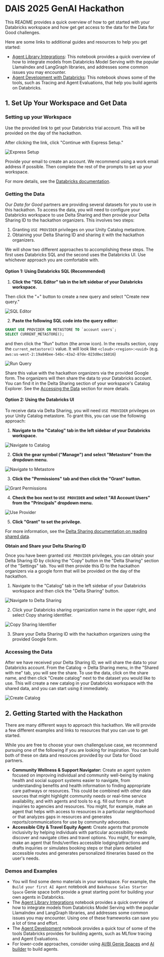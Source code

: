 # DAIS 2025 GenAI Hackathon

This README provides a quick overview of how to get started with your Databricks workspace and how get get access to the data for the Data for Good challenges.

Here are some links to additional guides and resources to help you get started:

- [Agent Library Integrations](2025_agent_hackathon_resources/databricks_agent_library_integrations.ipynb): This notebook provides a quick overview of how to integrate models from Databricks Model Serving with the popular LlamaIndex and LangGraph libraries, and addresses some common issues you may encounter.
- [Agent Development with Databricks](2025_agent_hackathon_resources/agent_dev.ipynb): This notebook shows some of the tools, such as Tracing and Agent Evaluations, that help you build agents on Databricks.

## 1. Set Up Your Workspace and Get Data

### Setting up your Workspace

Use the provided link to get your Databricks trial account. This will be provided on the day of the hackathon.

After clicking the link, click "Continue with Express Setup."

![Express Setup](./images/8_express_setup.png)

Provide your email to create an account. We recommend using a work email address if possible. Then complete the rest of the prompts to set up your workspace.

For more details, see the [Databricks documentation](https://docs.databricks.com/aws/en/getting-started/express-setup).

### Getting the Data

Our *Data for Good* partners are providing several datasets for you to use in this hackathon. To access the data, you will need to configure your Databricks workspace to use Delta Sharing and then provide your Delta Sharing ID to the hackathon organizers. This involves two steps:

1. Granting `USE PROVIDER` privileges on your Unity Catalog metastore.
2. Obtaining your Delta Sharing ID and sharing it with the hackathon organizers.

We will show two different approaches to accomplishing these steps. The first uses Databricks SQL and the second uses the Databricks UI. Use whichever approach you are comfortable with.

#### Option 1: Using Databricks SQL (Recommended)

1. **Click the "SQL Editor" tab in the left sidebar of your Databricks workspace.**

Then click the "+" button to create a new query and select "Create new query."

![SQL Editor](./images/9_sql.png)

2. **Paste the following SQL code into the query editor:**

```sql
GRANT USE PROVIDER ON METASTORE TO `account users`;
SELECT CURRENT_METASTORE();
```

and then click the "Run" button (the arrow icon). In the results section, copy the `current_metastore()` value. It will look like `<cloud>:<region>:<uuid>` (e.g. `aws:us-west-2:19a84bee-54bc-43a2-87de-023d0ec16016`)

![Run Query](./images/10_run_query.png)

Share this value with the hackathon organizers via the provided Google form. The organizers will then share the data to your Databricks account. You can find it in the Delta Sharing section of your workspace's Catalog Explorer. See the [Accessing the Data](#accessing-the-data) section for more details.

#### Option 2: Using the Databricks UI

To receive data via Delta Sharing, you will need `USE PROVIDER` privileges on your Unity Catalog metastore. To grant this, you can use the following approach:

1. **Navigate to the "Catalog" tab in the left sidebar of your Databricks workspace.**

![Navigate to Catalog](./images/1_catalog.png)

2. **Click the gear symbol ("Manage") and select "Metastore" from the dropdown menu.**

![Navigate to Metastore](./images/2_metastore.png)

3. **Click the "Permissions" tab and then click the "Grant" button.**

![Grant Permissions](./images/3_grant.png)

4. **Check the box next to `USE PROVIDER` and select "All Account Users" from the "Principals" dropdown menu.**

![Use Provider](./images/4_use_provider.png)

5. **Click "Grant" to set the privilege.**

For more information, see the [Delta Sharing documentation on reading shared data](https://docs.databricks.com/aws/en/delta-sharing/read-data-databricks#permissions-required).

**Obtain and Share your Delta Sharing ID**

Once you have been granted `USE PROVIDER` privileges, you can obtain your Delta Sharing ID by clicking the "Copy" button in the "Delta Sharing" section of the "Settings" tab. You will then provide this ID to the hackathon organizers via a google form that will be provided on the day of the hackathon.

1. Navigate to the "Catalog" tab in the left sidebar of your Databricks workspace and then click the "Delta Sharing" button.

![Navigate to Delta Sharing](./images/5_delta_sharing.png)

2. Click your Databricks sharing organization name in the upper right, and select Copy sharing identifier.

![Copy Sharing Identifier](./images/6_copy_sharing_id.png)

3. Share your Delta Sharing ID with the hackathon organizers using the provided Google form.

### Accessing the Data

After we have received your Delta Sharing ID, we will share the data to your Databricks account. From the Catalog -> Delta Sharing menu, in the "Shared with me" tab, you will see the share. To use the data, click on the share name, and then click "Create catalog" next to the dataset you would like to use. This will create a new catalog in your Databricks workspace with the shared data, and you can start using it immediately.

![Create Catalog](./images/7_create_catalog.png)

## 2. Getting Started with the Hackathon

There are many different ways to approach this hackathon. We will provide a few different examples and links to resources that you can use to get started.

While you are free to choose your own challenge/use case, we recommend pursuing one of the following if you are looking for inspiration. You can build both of these on data and resources provided by our Data for Good partners.

- **Community Wellness & Support Navigator:** Create an agent system focused on improving individual and community well-being by making health and social support systems easier to navigate, from understanding benefits and health information to finding appropriate care pathways or resources. This could be combined with other data sources that might highlight community needs or real-time service availability, and with agents and tools to e.g. fill out forms or draft inquiries to agencies and resources. You might, for example, make an agent that helps with access to resources in a particular neighborhood or that analyzes gaps in resources and generates reports/communications for use by community advocates.
- **Accessible City & Travel Equity Agent:** Create agents that promote inclusivity by helping individuals with particular accessibility needs discover and navigate cities and travel options. You might, for example, make an agent that finds/verifies accessible lodging/attractions and drafts inquiries or simulates booking steps or that plans detailed accessible routes and generates personalized itineraries based on the user's needs.

### Demos and Examples

- You will find some demo materials in your workspace. For example, the `Build your first AI Agent` notebook and `Bakehouse Sales Starter Space` Genie space both provide a great starting point for building your own agents in Databricks.
- The [Agent Library Integrations](2025_agent_hackathon_resources/databricks_agent_library_integrations.ipynb) notebook provides a quick overview of how to integrate models from Databricks Model Serving with the popular LlamaIndex and LangGraph libraries, and addresses some common issues you may encounter. Using one of these frameworks can save you a lot of time and effort.
- The [Agent Development](2025_agent_hackathon_resources/agent_dev.ipynb) notebook provides a quick tour of some of the tools Databricks provides for building agents, such as MLflow tracing and Agent Evaluations.
- For lower-code approaches, consider using [AI/BI Genie Spaces](https://docs.databricks.com/aws/en/genie) and [AI builder](https://docs.databricks.com/aws/en/generative-ai/ai-builder/) to build agents.
